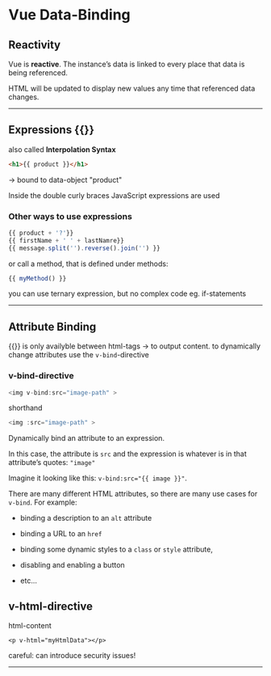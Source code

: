 # Vue Data-Binding

## Reactivity

Vue is **reactive**. The instance’s data is linked to every place that data is being referenced. 

HTML will be updated to display new values any time that referenced data changes.

------

## Expressions {{}} 

also called **Interpolation Syntax**

```html
<h1>{{ product }}</h1>
```

-> bound to data-object "product"

Inside the double curly braces  JavaScript expressions are used

### Other ways to use expressions

```js
{{ product + '?'}}
{{ firstName + ' ' + lastNamre}}
{{ message.split('').reverse().join('') }}
```

or call a method, that is defined under methods:

```js
{{ myMethod() }}
```

you can use ternary expression, but no complex code eg. if-statements

------

## Attribute Binding

{{}} is only availyble between html-tags -> to output content. to dynamically change attributes use the `v-bind`-directive

### v-bind-directive

```js
<img v-bind:src="image-path" >
```

shorthand

```js
<img :src="image-path" >
```

Dynamically bind an attribute to an expression. 

In this case, the attribute is `src` and the expression is whatever is in that attribute’s quotes: `"image"`

Imagine it looking like this: `v-bind:src="{{ image }}"`. 



There are many different HTML attributes, so there are many use cases for `v-bind`. For example: 

- binding a description to an `alt` attribute

- binding a URL to an `href` 

- binding some dynamic styles to a `class` or `style` attribute, 

- disabling and enabling a button

- etc...

  

## v-html-directive

html-content 

```vue
<p v-html="myHtmlData"></p>
```

careful: can introduce security issues!

------

## 